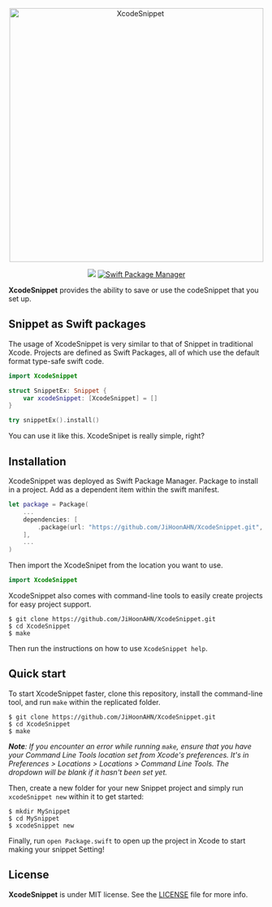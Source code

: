 <p align="center">
    <img src="https://user-images.githubusercontent.com/68891494/206922287-5c034eb8-8cd0-4c03-9c95-233aeae4b40f.svg" width="500" max-width="90%" alt="XcodeSnippet" />
</p>

<p align="center">
    <img src="https://img.shields.io/badge/Swift-5.5-orange.svg" />
    <a href="https://swift.org/package-manager">
        <img src="https://img.shields.io/badge/swiftpm-compatible-brightgreen.svg?style=flat" alt="Swift Package Manager" />
    </a>
</p>

**XcodeSnippet** provides the ability to save or use the codeSnippet that you set up.

## Snippet as Swift packages
The usage of XcodeSnippet is very similar to that of Snippet in traditional Xcode.
Projects are defined as Swift Packages, all of which use the default format type-safe swift code.

```swift
import XcodeSnippet

struct SnippetEx: Snippet {
    var xcodeSnippet: [XcodeSnippet] = []
}

try snippetEx().install()
```
You can use it like this. XcodeSnipet is really simple, right?

## Installation
XcodeSnippet was deployed as Swift Package Manager. Package to install in a project. Add as a dependent item within the swift manifest.
```swift
let package = Package(
    ...
    dependencies: [
        .package(url: "https://github.com/JiHoonAHN/XcodeSnippet.git", from: "0.1.1")
    ],
    ...
)
```
Then import the XcodeSnipet from the location you want to use.
```swift
import XcodeSnippet
```

XcodeSnippet also comes with command-line tools to easily create projects for easy project support.
```
$ git clone https://github.com/JiHoonAHN/XcodeSnippet.git
$ cd XcodeSnippet
$ make
```

Then run the instructions on how to use `XcodeSnippet help`.

## Quick start
To start XcodeSnippet faster, clone this repository, install the command-line tool, and run `make` within the replicated folder.

```
$ git clone https://github.com/JiHoonAHN/XcodeSnippet.git
$ cd XcodeSnippet
$ make
```

_**Note**: If you encounter an error while running `make`, ensure that you have your Command Line Tools location set from Xcode's preferences. It's in Preferences > Locations > Locations > Command Line Tools. The dropdown will be blank if it hasn't been set yet._

Then, create a new folder for your new Snippet project and simply run `xcodeSnippet new` within it to get started:

```
$ mkdir MySnippet
$ cd MySnippet
$ xcodeSnippet new
```
Finally, run `open Package.swift` to open up the project in Xcode to start making your snippet Setting!

## License
**XcodeSnippet** is under MIT license. See the [LICENSE](LICENSE) file for more info.
